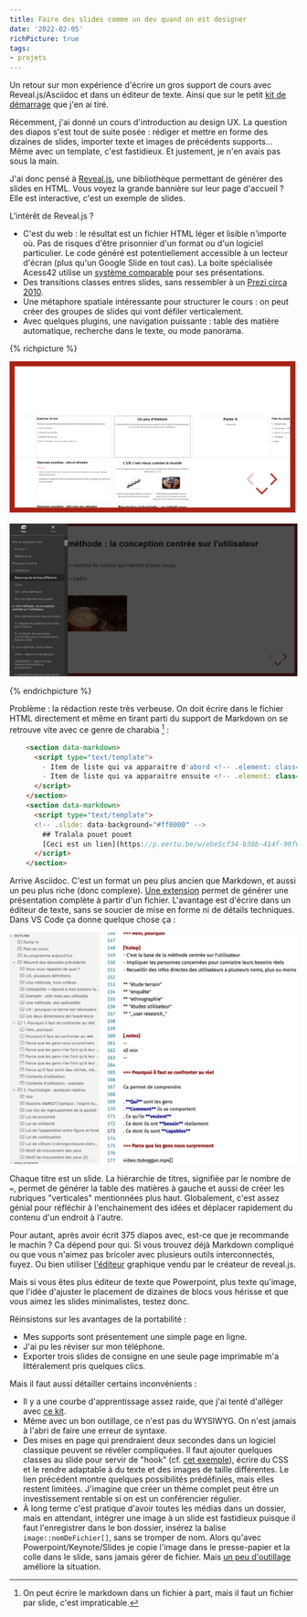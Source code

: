 ```yaml
---
title: Faire des slides comme un dev quand on est designer
date: '2022-02-05'
richPicture: true
tags:
- projets
---
```



Un retour sur mon expérience d'écrire un gros support de cours avec Reveal.js/Asciidoc et dans un éditeur de texte. Ainsi que sur le petit [kit de démarrage](https://github.com/baptiste-roullin/boilerplate-asciidoc-revealjs) que j'en ai tiré.

<!-- excerpt -->

Récemment, j'ai donné un cours d'introduction au design UX. La question des diapos s'est tout de suite posée : rédiger et mettre en forme des dizaines de slides, importer texte et images de précédents supports... Même avec un template, c'est fastidieux. Et justement, je n'en avais pas sous la main.

J'ai donc pensé à [Reveal.js](https://revealjs.com/), une bibliothèque permettant de générer des slides en HTML.  Vous voyez la grande bannière sur leur page d'accueil ? Elle est interactive, c'est un exemple de slides.

 L'intérêt de Reveal.js ?

- C'est du web : le résultat est un fichier HTML léger et lisible n'importe où. Pas de risques d'être prisonnier d'un format ou d'un logiciel particulier. Le code généré est potentiellement accessible à un lecteur d'écran (plus qu'un Google Slide en tout cas). La boite spécialisée Acess42 utilise un [système comparable](https://github.com/access42/AccesSlide) pour ses présentations.
- Des transitions classes entres slides, sans ressembler à un [Prezi circa 2010](https://prezi.com/x7gjmhdpi52t/some-bad-prezis/).
- Une métaphore spatiale intéressante pour structurer le cours : on peut créer des groupes de slides qui vont défiler verticalement.
- Avec quelques plugins, une navigation puissante : table des matière automatique, recherche dans le texte, ou mode panorama.

{% richpicture  %}

![](reveal1.png)

![reveal3](reveal3.png)

{% endrichpicture %}

Problème : la rédaction reste très verbeuse. On doit écrire dans le fichier HTML directement et même en tirant parti du support de Markdown on se retrouve vite avec ce genre de charabia [^1] :

```html
    <section data-markdown>
      <script type="text/template">
        - Item de liste qui va apparaitre d'abord <!-- .element: class="fragment" data-fragment-index="2" -->
        - Item de liste qui va apparaitre ensuite <!-- .element: class="fragment" data-fragment-index="1" -->
      </script>
    </section>
    <section data-markdown>
      <script type="text/template">
      <!-- .slide: data-background="#ff0000" -->
        ## Tralala pouet pouet
        [Ceci est un lien](https://p.eertu.be/w/ebe5cf34-b30b-414f-90f6-789adb859d75)
      </script>
    </section>
```


Arrive Asciidoc. C'est un format un peu plus ancien que Markdown, et aussi un peu plus riche (donc complexe). [Une extension](https://docs.asciidoctor.org/reveal.js-converter/) permet de générer une présentation complète à partir d'un fichier. L'avantage est d'écrire dans un éditeur de texte, sans se soucier de mise en forme ni de détails techniques. Dans VS Code ça donne quelque chose ça :

![reveal2](reveal2.png)


Chaque titre est un slide. La hiérarchie de titres, signifiée par le nombre de `=`, permet de générer la table des matières à gauche et aussi de créer les rubriques "verticales" mentionnées plus haut. Globalement, c'est assez génial pour réfléchir à l'enchainement des idées et déplacer rapidement du contenu d'un endroit à l'autre.

Pour autant, après avoir écrit 375 diapos avec, est-ce que je recommande le machin ? Ca dépend pour qui. Si vous trouvez déjà Markdown compliqué ou que vous n'aimez pas bricoler avec plusieurs outils interconnectés, fuyez. Ou bien utiliser [l'éditeur](https://slides.com/) graphique vendu par le créateur de reveal.js.

Mais si vous êtes plus éditeur de texte que Powerpoint, plus texte qu'image, que l'idée d'ajuster le placement de dizaines de blocs vous hérisse et que vous aimez les slides minimalistes, testez donc.

Réinsistons sur les avantages de la portabilité :

- Mes supports sont présentement une simple page en ligne.
- J'ai pu les réviser sur mon téléphone.
- Exporter trois slides de consigne en une seule page imprimable m'a littéralement pris quelques clics.

Mais il faut aussi détailler certains  inconvénients :

- Il  y a une courbe d'apprentissage assez raide, que j'ai tenté d'alléger avec [ce kit](https://github.com/baptiste-roullin/boilerplate-asciidoc-revealjs).
- Même avec un bon outillage, ce n'est pas du WYSIWYG. On n'est jamais à l'abri de faire une erreur de syntaxe.
- Des mises en page qui prendraient deux secondes dans un logiciel classique peuvent se révéler compliquées. Il faut ajouter quelques classes au slide pour servir de "hook" (cf. [cet exemple](https://docs.asciidoctor.org/reveal.js-converter/latest/converter/syntax/layout/#columns-layout)),  écrire du CSS et  le rendre adaptable à du texte et des images de taille différentes. Le lien précédent montre quelques possibilités prédéfinies, mais elles restent limitées. J'imagine que créer un thème complet peut être un investissement rentable si on est un conférencier régulier.
- À long terme c'est pratique d'avoir toutes les médias dans un dossier, mais en attendant, intégrer une image à un slide est fastidieux puisque il faut l'enregistrer dans le bon dossier, insérez la balise `image::nomDeFichier[]`, sans se tromper de nom. Alors qu'avec Powerpoint/Keynote/Slides je copie l'image dans le presse-papier et la colle dans le slide, sans jamais gérer de fichier. Mais [un peu d'outillage](https://github.com/baptiste-roullin/boilerplate-asciidoc-revealjs#snippets) améliore la situation.


[^1]: On peut écrire le markdown dans un fichier à part, mais il faut un fichier par slide, c'est impraticable.



<link href="https://unpkg.com/prismjs@1.20.0/themes/prism-okaidia.css" rel="stylesheet">
